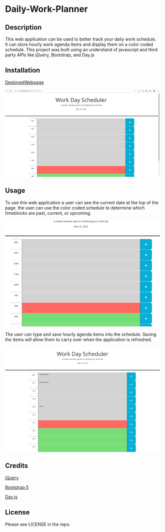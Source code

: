# Daily-Work-Planner

## Description

This web application can be used to better track your daily work schedule. It can store hourly work agenda items and display them on a color coded schedule. This project was built using an understand of javascript and third party APIs like jQuery, Bootstrap, and Day.js

## Installation

[DeployedWebpage](https://josh4got.github.io/Daily-Work-Planner/)

![Webpage](./assets/images/Deployed%20work%20day%20scheduler.PNG)

## Usage

To use this web application a user can see the current date at the top of the page. the user can use the color coded schedule to determine which timeblocks are past, current, or upcoming.

![colorcoded](./assets/images/color%20coded.PNG)

The user can type and save hourly agenda items into the schedule. Saving the items will allow them to carry over when the application is refreshed.

![save-schedule-items](./assets/images/Type%20Agenda.jpeg)

## Credits

[jQuery](https://api.jquery.com/)

[Bootstrap 5](https://getbootstrap.com/docs/5.0/getting-started/introduction/)

[Day.js](https://day.js.org/)

## License

Please see LICENSE in the repo.
